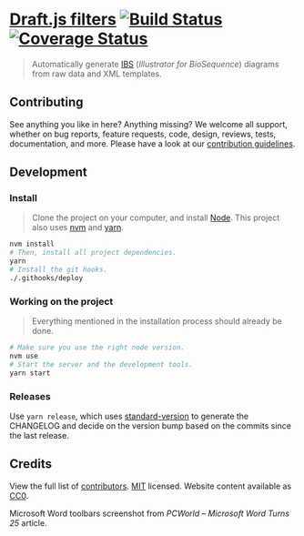 # [Draft.js filters](https://tuilab.github.io/ibs-generator/) [![Build Status](https://travis-ci.org/tuilab/ibs-generator.svg?branch=master)](https://travis-ci.org/tuilab/ibs-generator) [![Coverage Status](https://coveralls.io/repos/github/tuilab/ibs-generator/badge.svg)](https://coveralls.io/github/tuilab/ibs-generator)

> Automatically generate [IBS](http://ibs.biocuckoo.org/) (*Illustrator for BioSequence*) diagrams from raw data and XML templates.

## Contributing

See anything you like in here? Anything missing? We welcome all support, whether on bug reports, feature requests, code, design, reviews, tests, documentation, and more. Please have a look at our [contribution guidelines](.github/CONTRIBUTING.md).

## Development

### Install

> Clone the project on your computer, and install [Node](https://nodejs.org). This project also uses [nvm](https://github.com/creationix/nvm) and [yarn](https://yarnpkg.com/).

```sh
nvm install
# Then, install all project dependencies.
yarn
# Install the git hooks.
./.githooks/deploy
```

### Working on the project

> Everything mentioned in the installation process should already be done.

```sh
# Make sure you use the right node version.
nvm use
# Start the server and the development tools.
yarn start
```

### Releases

Use `yarn release`, which uses [standard-version](https://github.com/conventional-changelog/standard-version) to generate the CHANGELOG and decide on the version bump based on the commits since the last release.

## Credits

View the full list of [contributors](https://github.com/springload/draftail/graphs/contributors). [MIT](LICENSE) licensed. Website content available as [CC0](https://creativecommons.org/publicdomain/zero/1.0/).

Microsoft Word toolbars screenshot from _PCWorld – Microsoft Word Turns 25_ article.
